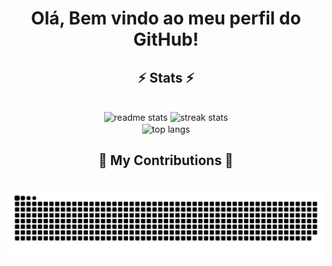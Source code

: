 <h1 align="center">
  Olá, Bem vindo ao meu perfil do GitHub!
</h1>

<h2 align="center">⚡ Stats ⚡</h2>
<br>
<div align=center>
  <img width=390 src="https://streak-stats.demolab.com/?user=DennerDuarte&count_private=true&theme=react&border_radius=10" alt="readme stats"/>
  <img width=390 src="https://github-readme-stats-salesp07.vercel.app/api?username=DennerDuarte&count_private=true&show_icons=true&theme=react&rank_icon=github&border_radius=10" alt="streak stats"/>
  <br/>
  <img width=325 align="center" src="https://github-readme-stats-DennerDuarte.vercel.app/api/top-langs/?username=DennerDuarte&hide=HTML&langs_count=8&layout=compact&theme=react&border_radius=10&size_weight=0.5&count_weight=0.5&exclude_repo=github-readme-stats" alt="top langs" />
</div>

 
 <div align="center">
  <h2>🐍 My Contributions 🐍</h2>
  <br>
  <img alt="snake eating my contributions" src="https://raw.githubusercontent.com/salesp07/salesp07/output/github-contribution-grid-snake.svg" />
  
  <br/><br/><br/>
</div>

